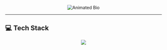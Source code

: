 

<p align="center">
  <img src="https://readme-typing-svg.herokuapp.com?font=Fira+Code&pause=1000&color=adff89&center=true&vCenter=true&width=435&lines=Software+Developer;Future+DevOps+Engineer;Aspiring+Software+%26+DevOps+Engineer;Code.+Deploy.+Learn.+Repeat.;Innovating+One+Project+at+a+Time;College+Student+Developer" alt="Animated Bio" />
</p>

---

## 💻 Tech Stack

<p align="center">
  <img src="https://skillicons.dev/icons?i=python,js,react,html,css,tailwind,flask,nodejs,postgres,mysql,sqlite,firebase,docker,git,github,vscode,figma,blender,postman" />
</p>





